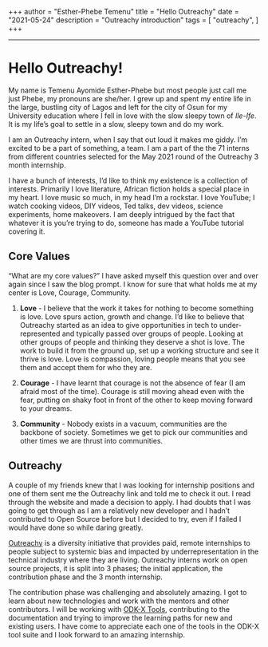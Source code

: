 +++
author = "Esther-Phebe Temenu"
title = "Hello Outreachy"
date = "2021-05-24"
description = "Outreachy introduction"
tags = [
    "outreachy",
]
+++

---
# Hello Outreachy!
My name is Temenu Ayomide Esther-Phebe but most people just call me just Phebe, my pronouns are she/her. I grew up and spent my entire life in the large, bustling city of Lagos and left for the city of Osun for my University education where I fell in love with the slow sleepy town of *Ile-Ife*. It is my life’s goal to settle in a slow, sleepy town and do my work.

I am an Outreachy intern, when I say that out loud it makes me giddy. I’m excited to be a part of something, a team. I am a part of the the 71 interns from different countries selected for the May 2021 round of the Outreachy 3 month internship.

I have a bunch of interests, I’d like to think my existence is a collection of interests. Primarily I love literature, African fiction holds a special place in my heart. I love music so much, in my head I’m a rockstar. I love YouTube; I watch cooking videos, DIY videos, Ted talks, dev videos, science experiments, home makeovers. I am deeply intrigued by the fact that whatever it is you’re trying to do, someone has made a YouTube tutorial covering it.

## Core Values
“What are my core values?” I have asked myself this question over and over again since I saw the blog prompt. I know for sure that what holds me at my center is Love, Courage, Community. 

1. **Love** -  I believe that the work it takes for nothing to become something is love. Love spurs action, growth and change. I’d like to believe that Outreachy started as an idea to give opportunities in tech to under-represented and typically passed over groups of people. Looking at other groups of people and thinking they deserve a shot is love. The work to build it from the ground up, set up a working structure and see it thrive is love. Love is compassion, loving people means that you see them and accept them for who they are.

2. **Courage** - I have learnt that courage is not the absence of fear (I am afraid most of the time). Courage is still moving ahead even with the fear, putting on shaky foot in front of the other to keep moving forward to your dreams.

3. **Community** - Nobody exists in a vacuum, communities are the backbone of society. Sometimes we get to pick our communities and other times we are thrust into communities. 

## Outreachy
A couple of my friends knew that I was looking for internship positions and one of them sent me the Outreachy link and told me to check it out. I read through the website and made a decision to apply. I had doubts that I was going to get through as I am a relatively new developer and I hadn’t contributed to Open Source before but I decided to try, even if I failed I would have done so while daring greatly.

[Outreachy](https://www.outreachy.org/) is a diversity initiative that provides paid, remote internships to people subject to systemic bias and impacted by underrepresentation in the technical industry where they are living. Outreachy interns work on open source projects, it is split into 3 phases; the initial application, the contribution phase and the 3 month internship.

The contribution phase was challenging and absolutely amazing. I got to learn about new technologies and work with the mentors and other contributors. I will be working with [ODK-X Tools](https://odk-x.org/), contributing to the documentation and trying to improve the learning paths for new and existing users. I have come to appreciate each one of the tools in the ODK-X tool suite and I look forward to an amazing internship.  
